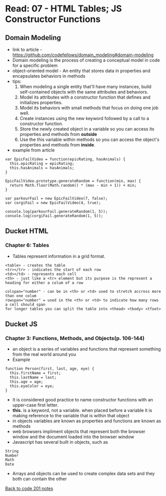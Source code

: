 # Read: 07 - HTML Tables; JS Constructor Functions

## Domain Modeling

- link to article - https://github.com/codefellows/domain_modeling#domain-modeling
- Domain modeling is the process of creating a conceptual model in code for a specific problem
- object-oriented model - An entity that stores data in properties and encapsulates behaviors in methods
- tips:
  1. When modeling a single entity that'll have many instances, build self-contained objects with the same attributes and behaviors.
  1. Model its attributes with a constructor function that defines and initializes properties.
  1. Model its behaviors with small methods that focus on doing one job well.
  1. Create instances using the new keyword followed by a call to a constructor function.
  1. Store the newly created object in a variable so you can access its properties and methods from **outside**
  1. Use the this variable within methods so you can access the object's properties and methods from **inside**.
- example from article
```
var EpicFailVideo = function(epicRating, hasAnimals) {
  this.epicRating = epicRating;
  this.hasAnimals = hasAnimals;
}

EpicFailVideo.prototype.generateRandom = function(min, max) {
  return Math.floor(Math.random() * (max - min + 1)) + min;
}

var parkourFail = new EpicFailVideo(7, false);
var corgiFail = new EpicFailVideo(4, true);

console.log(parkourFail.generateRandom(1, 5));
console.log(corgiFail.generateRandom(1, 5));
```

## Ducket HTML

### Chapter 6: Tables

- Tables represent information in a grid format.
```
<table> - creates the table
<tr></tr> - indicates the start of each row
<td></td> - represents each cell
<th> - just like a <tr> element but its purpose is the represent a heading for either a colum of a row

colspan="number" - can be in <th> or <td> used to stretch accross more than one colum
rowspan="number" = used in the <th> or <td> to indicate how many rows a cell should span
for longer tables you can split the table into <thead> <tbody> <tfoot>
```
## Ducket JS

### Chapter 3: Functions, Methods, and Objects(p. 106-144)

- an object is a series of variables and functions that represent something from the real world around you
- Example
```
function Person(first, last, age, eye) {
  this.firstName = first;
  this.lastName = last;
  this.age = age;
  this.eyeColor = eye;
}
```
- It is considered good practice to name constructor functions with an upper-case first letter.
- **this.** is a keyword, not a variable. when placed before a variable it is making reference to the variable that is within that object
- in objects variables are known as properties and functions are known as methods
- web browsers impliment objects that represent both the browser window and the document loaded into the browser window
- Javascript has several built in objects, such as
```
String
Number
Math
Date
```
- Arrays and objects can be used to create complex data sets and they both can contain the other


[Back to code 201 notes](201.md)